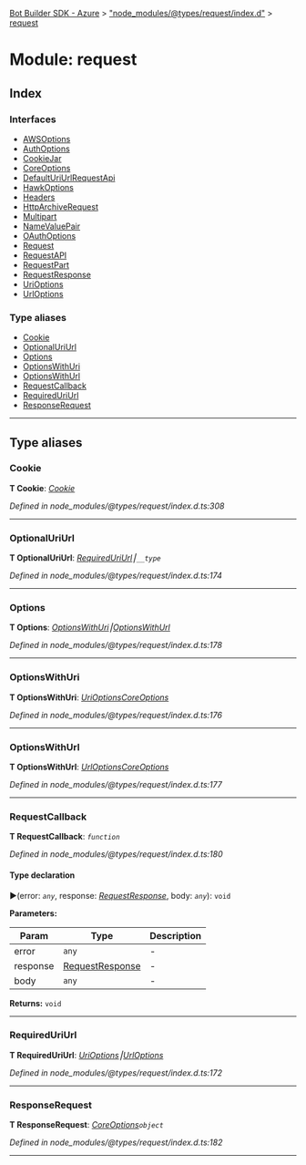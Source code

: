 [Bot Builder SDK - Azure](../README.md) > ["node_modules/@types/request/index.d"](../modules/_node_modules__types_request_index_d_.md) > [request](../modules/_node_modules__types_request_index_d_.request.md)



# Module: request

## Index

### Interfaces

* [AWSOptions](../interfaces/_node_modules__types_request_index_d_.request.awsoptions.md)
* [AuthOptions](../interfaces/_node_modules__types_request_index_d_.request.authoptions.md)
* [CookieJar](../interfaces/_node_modules__types_request_index_d_.request.cookiejar.md)
* [CoreOptions](../interfaces/_node_modules__types_request_index_d_.request.coreoptions.md)
* [DefaultUriUrlRequestApi](../interfaces/_node_modules__types_request_index_d_.request.defaulturiurlrequestapi.md)
* [HawkOptions](../interfaces/_node_modules__types_request_index_d_.request.hawkoptions.md)
* [Headers](../interfaces/_node_modules__types_request_index_d_.request.headers.md)
* [HttpArchiveRequest](../interfaces/_node_modules__types_request_index_d_.request.httparchiverequest.md)
* [Multipart](../interfaces/_node_modules__types_request_index_d_.request.multipart.md)
* [NameValuePair](../interfaces/_node_modules__types_request_index_d_.request.namevaluepair.md)
* [OAuthOptions](../interfaces/_node_modules__types_request_index_d_.request.oauthoptions.md)
* [Request](../interfaces/_node_modules__types_request_index_d_.request.request.md)
* [RequestAPI](../interfaces/_node_modules__types_request_index_d_.request.requestapi.md)
* [RequestPart](../interfaces/_node_modules__types_request_index_d_.request.requestpart.md)
* [RequestResponse](../interfaces/_node_modules__types_request_index_d_.request.requestresponse.md)
* [UriOptions](../interfaces/_node_modules__types_request_index_d_.request.urioptions.md)
* [UrlOptions](../interfaces/_node_modules__types_request_index_d_.request.urloptions.md)


### Type aliases

* [Cookie](_node_modules__types_request_index_d_.request.md#cookie)
* [OptionalUriUrl](_node_modules__types_request_index_d_.request.md#optionaluriurl)
* [Options](_node_modules__types_request_index_d_.request.md#options)
* [OptionsWithUri](_node_modules__types_request_index_d_.request.md#optionswithuri)
* [OptionsWithUrl](_node_modules__types_request_index_d_.request.md#optionswithurl)
* [RequestCallback](_node_modules__types_request_index_d_.request.md#requestcallback)
* [RequiredUriUrl](_node_modules__types_request_index_d_.request.md#requireduriurl)
* [ResponseRequest](_node_modules__types_request_index_d_.request.md#responserequest)



---
## Type aliases
<a id="cookie"></a>

###  Cookie

**Τ Cookie**:  *[Cookie](../classes/_node_modules__types_tough_cookie_index_d_.cookie.md)* 

*Defined in node_modules/@types/request/index.d.ts:308*





___

<a id="optionaluriurl"></a>

###  OptionalUriUrl

**Τ OptionalUriUrl**:  *[RequiredUriUrl](_node_modules__types_request_index_d_.request.md#requireduriurl)⎮`__type`* 

*Defined in node_modules/@types/request/index.d.ts:174*





___

<a id="options"></a>

###  Options

**Τ Options**:  *[OptionsWithUri](_node_modules__types_request_index_d_.request.md#optionswithuri)⎮[OptionsWithUrl](_node_modules__types_request_index_d_.request.md#optionswithurl)* 

*Defined in node_modules/@types/request/index.d.ts:178*





___

<a id="optionswithuri"></a>

###  OptionsWithUri

**Τ OptionsWithUri**:  *[UriOptions](../interfaces/_node_modules__types_request_index_d_.request.urioptions.md)[CoreOptions](../interfaces/_node_modules__types_request_index_d_.request.coreoptions.md)* 

*Defined in node_modules/@types/request/index.d.ts:176*





___

<a id="optionswithurl"></a>

###  OptionsWithUrl

**Τ OptionsWithUrl**:  *[UrlOptions](../interfaces/_node_modules__types_request_index_d_.request.urloptions.md)[CoreOptions](../interfaces/_node_modules__types_request_index_d_.request.coreoptions.md)* 

*Defined in node_modules/@types/request/index.d.ts:177*





___

<a id="requestcallback"></a>

###  RequestCallback

**Τ RequestCallback**:  *`function`* 

*Defined in node_modules/@types/request/index.d.ts:180*


#### Type declaration
►(error: *`any`*, response: *[RequestResponse](../interfaces/_node_modules__types_request_index_d_.request.requestresponse.md)*, body: *`any`*): `void`



**Parameters:**

| Param | Type | Description |
| ------ | ------ | ------ |
| error | `any`   |  - |
| response | [RequestResponse](../interfaces/_node_modules__types_request_index_d_.request.requestresponse.md)   |  - |
| body | `any`   |  - |





**Returns:** `void`






___

<a id="requireduriurl"></a>

###  RequiredUriUrl

**Τ RequiredUriUrl**:  *[UriOptions](../interfaces/_node_modules__types_request_index_d_.request.urioptions.md)⎮[UrlOptions](../interfaces/_node_modules__types_request_index_d_.request.urloptions.md)* 

*Defined in node_modules/@types/request/index.d.ts:172*





___

<a id="responserequest"></a>

###  ResponseRequest

**Τ ResponseRequest**:  *[CoreOptions](../interfaces/_node_modules__types_request_index_d_.request.coreoptions.md)`object`* 

*Defined in node_modules/@types/request/index.d.ts:182*





___


